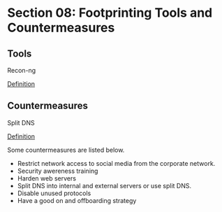 # Section 08: Footprinting Tools and Countermeasures

## Tools
Recon-ng

[Definition](../../definitions/definitions_R.md#recon-ng)

## Countermeasures
Split DNS

[Definition](../../definitions/definitions_S.md#split-dns)

Some countermeasures are listed below.

- Restrict network access to social media from the corporate network.
- Security awereness training
- Harden web servers
- Split DNS into internal and external servers or use split DNS.
- Disable unused protocols
- Have a good on and offboarding strategy
